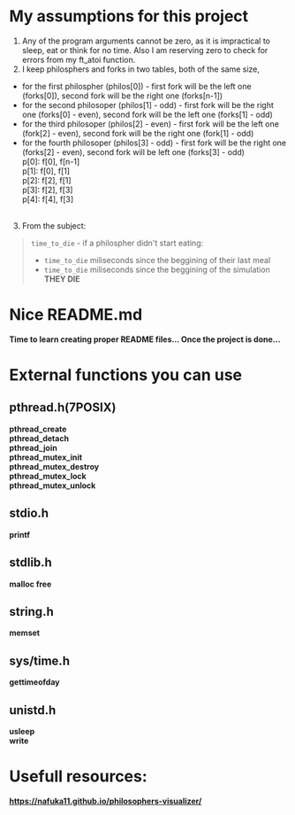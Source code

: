 # My assumptions for this project
1. Any of the program arguments cannot be zero, as it is impractical to sleep, eat or think for no time. Also I am reserving zero to check for errors from my ft_atoi function.
2. I keep philosphers and forks in two tables, both of the same size,
- for the first philospher (philos[0]) - first fork will be the left one (forks[0]), second fork will be the right one (forks[n-1])
- for the second philosoper (philos[1] - odd) - first fork will be the right one (forks[0] - even), second fork will be the left one (forks[1] - odd)
- for the third philosoper (philos[2] - even) - first fork will be the left one (fork[2] - even), second fork will be the right one (fork[1] - odd)
- for the fourth philosoper (philos[3] - odd) - first fork will be the right one (forks[2] - even), second fork will be left one (forks[3] - odd)<br>
p[0]: f[0], f[n-1]<br>
p[1]: f[0], f[1]<br>
p[2]: f[2], f[1]<br>
p[3]: f[2], f[3]<br>
p[4]: f[4], f[3]<br><br>
3. From the subject:
> ```time_to_die``` - if a philospher didn't start eating:<br>
>	- ```time_to_die``` miliseconds since the beggining of their last meal<br>
>	- ```time_to_die``` miliseconds since the beggining of the simulation<br>
> <b>THEY DIE<b><br>

# Nice README.md
Time to learn creating proper README files... Once the project is done...

# External functions you can use
## pthread.h(7POSIX)
pthread_create<br>
pthread_detach<br>
pthread_join<br>
pthread_mutex_init<br>
pthread_mutex_destroy<br>
pthread_mutex_lock<br>
pthread_mutex_unlock<br>
## stdio.h
printf
## stdlib.h
malloc
free
## string.h
memset
## sys/time.h
gettimeofday
## unistd.h
usleep<br>
write<br>

# Usefull resources:
https://nafuka11.github.io/philosophers-visualizer/
